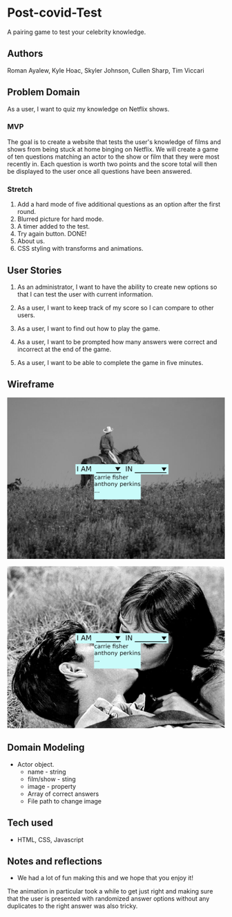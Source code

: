 # Post-covid-Test

A pairing game to test your celebrity knowledge.

## Authors

Roman Ayalew, Kyle Hoac, Skyler Johnson, Cullen Sharp, Tim Viccari

## Problem Domain

As a user, I want to quiz my knowledge on Netflix shows.

### MVP

The goal is to create a website that tests the user's knowledge of films and shows from being stuck at home binging on Netflix. We will create a game of ten questions matching an actor to the show or film that they were most recently in. Each question is worth two points and the score total will then be displayed to the user once all questions have been answered.

### Stretch

1. Add a hard mode of five additional questions as an option after the first round.
2. Blurred picture for hard mode.
3. A timer added to the test.
4. Try again button. DONE!
5. About us.
6. CSS styling with transforms and animations.

## User Stories

1. As an administrator, I want to have the ability to create new options so that I can test the user with current information.

2. As a user, I want to keep track of my score so I can compare to other users.

3. As a user, I want to find out how to play the game.

4. As a user, I want to be prompted how many answers were correct and incorrect at the end of the game.

5. As a user, I want to be able to complete the game in five minutes.

## Wireframe

![Wireframe](/imgs/wireframe2.jpg)

![Wireframe](/imgs/basicwireframe.jpg)

## Domain Modeling

- Actor object.
  - name - string
  - film/show - sting
  - image - property
  - Array of correct answers
  - File path to change image

## Tech used

- HTML, CSS, Javascript

## Notes and reflections

- We had a lot of fun making this and we hope that you enjoy it!

The animation in particular took a while to get just right and making sure that the user is presented with randomized answer options without any duplicates to the right answer was also tricky. 
